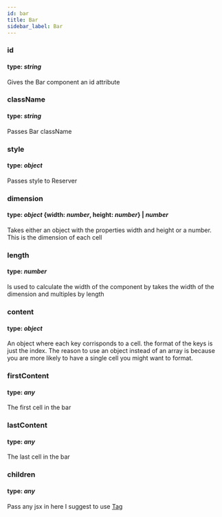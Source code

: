 ```yaml
---
id: bar
title: Bar
sidebar_label: Bar
---
```


### id
#### type: *string*
Gives the Bar component an id attribute

### className
#### type: *string*
Passes Bar className

### style
#### type: *object*
Passes style to Reserver


### dimension
#### type: *object* {width: *number*, height: *number*} | *number*
Takes either an object with the properties width and height or a number. 
This is the dimension of each cell 

### length
#### type: *number*
Is used to calculate the width of the component by takes the width of the dimension and multiples by length

### content
#### type: *object*
An object where each key corrisponds to a cell. the format of the keys is just the index.
The reason to use an object instead of an array is because you are more likely to have a single cell you might want to format.

### firstContent
#### type: *any*
The first cell in the bar

### lastContent
#### type: *any*
The last cell in the bar

### children
#### type: *any*
Pass any jsx in here I suggest to use [Tag](/docs/helpers#tag)